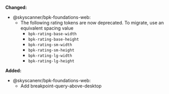 **Changed:**

- @skyscanner/bpk-foundations-web:
  - The following rating tokens are now deprecated. To migrate, use an equivalent spacing value
    - `bpk-rating-base-width`
    - `bpk-rating-base-height`
    - `bpk-rating-sm-width`
    - `bpk-rating-sm-height`
    - `bpk-rating-lg-width`
    - `bpk-rating-lg-height`

**Added:**
- @skyscanenr/bpk-foundations-web:
  - Add breakpoint-query-above-desktop

